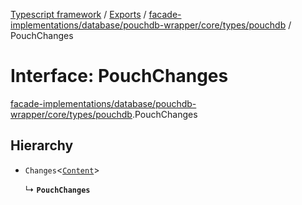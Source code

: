 [Typescript framework](../index.md) / [Exports](../modules.md) / [facade-implementations/database/pouchdb-wrapper/core/types/pouchdb](../modules/facade_implementations_database_pouchdb_wrapper_core_types_pouchdb.md) / PouchChanges

# Interface: PouchChanges

[facade-implementations/database/pouchdb-wrapper/core/types/pouchdb](../modules/facade_implementations_database_pouchdb_wrapper_core_types_pouchdb.md).PouchChanges

## Hierarchy

- `Changes`<[`Content`](facade_implementations_database_pouchdb_wrapper_core_types_pouchdb.Content.md)\>

  ↳ **`PouchChanges`**
